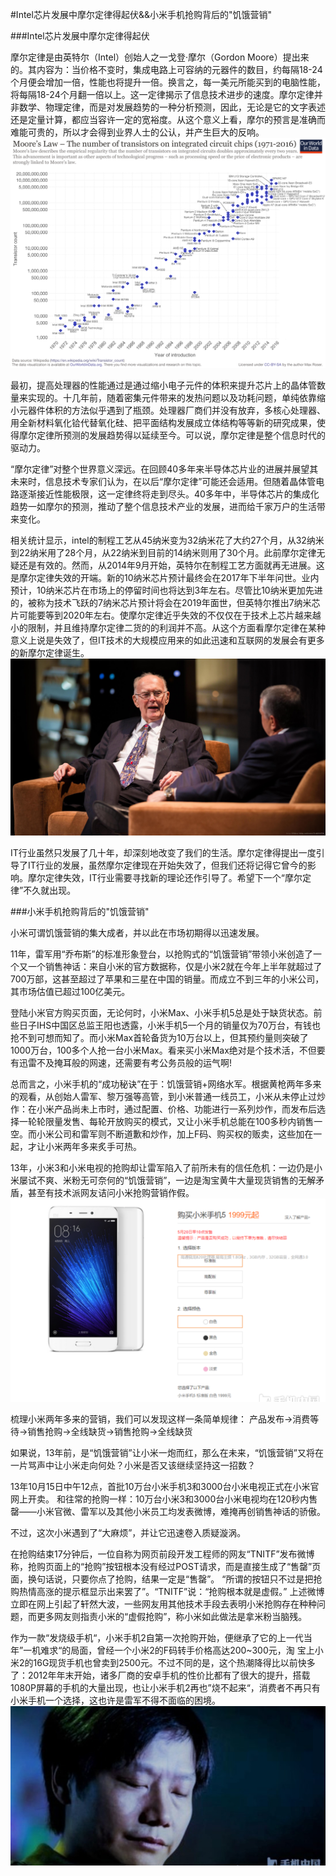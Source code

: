 #Intel芯片发展中摩尔定律得起伏&&小米手机抢购背后的"饥饿营销"

###Intel芯片发展中摩尔定律得起伏


摩尔定律是由英特尔（Intel）创始人之一戈登·摩尔（Gordon Moore）提出来的。其内容为：当价格不变时，集成电路上可容纳的元器件的数目，约每隔18-24个月便会增加一倍，性能也将提升一倍。换言之，每一美元所能买到的电脑性能，将每隔18-24个月翻一倍以上。这一定律揭示了信息技术进步的速度。摩尔定律并非数学、物理定律，而是对发展趋势的一种分析预测，因此，无论是它的文字表述还是定量计算，都应当容许一定的宽裕度。从这个意义上看，摩尔的预言是准确而难能可贵的，所以才会得到业界人士的公认，并产生巨大的反响。![Moore's_Law_Transistor_Count_1971-2016.png](https://github.com/bolonghuang/18342027/blob/gh-pages/images/Moore's_Law_Transistor_Count_1971-2016.png?raw=true)


最初，提高处理器的性能通过是通过缩小电子元件的体积来提升芯片上的晶体管数量来实现的。十几年前，随着密集元件带来的发热问题以及功耗问题，单纯依靠缩小元器件体积的方法似乎遇到了瓶颈。处理器厂商们并没有放弃，多核心处理器、用全新材料氧化铪代替氧化硅、把平面结构发展成立体结构等等新的研究成果，使得摩尔定律所预测的发展趋势得以延续至今。可以说，摩尔定律是整个信息时代的驱动力。


“摩尔定律”对整个世界意义深远。在回顾40多年来半导体芯片业的进展并展望其未来时，信息技术专家们认为，在以后“摩尔定律”可能还会适用。但随着晶体管电路逐渐接近性能极限，这一定律终将走到尽头。40多年中，半导体芯片的集成化趋势一如摩尔的预测，推动了整个信息技术产业的发展，进而给千家万户的生活带来变化。


相关统计显示，intel的制程工艺从45纳米变为32纳米花了大约27个月，从32纳米到22纳米用了28个月，从22纳米到目前的14纳米则用了30个月。此前摩尔定律无疑还是有效的。然而，从2014年9月开始，英特尔在制程工艺方面就再无进展。这是摩尔定律失效的开端。新的10纳米芯片预计最终会在2017年下半年问世。业内预计，10纳米芯片在市场上的停留时间也将达到3年左右。尽管比10纳米更加先进的，被称为技术飞跃的7纳米芯片预计将会在2019年面世，但英特尔推出7纳米芯片可能要等到2020年左右。使摩尔定律近乎失效的不仅仅在于技术上芯片越来越小的限制，并且维持摩尔定律二货的的利润并不高。从这个方面看摩尔定律在某种意义上说是失效了，但IT技术的大规模应用来的如此迅速和互联网的发展会有更多的新摩尔定律诞生。![20171114175244127[1].jpg](https://github.com/bolonghuang/18342027/blob/gh-pages/images/20171114175244127%5B1%5D.jpg?raw=true)

IT行业虽然只发展了几十年，却深刻地改变了我们的生活。摩尔定律得提出一度引导了IT行业的发展，虽然摩尔定律现在开始失效了，但我们还将记得它曾今的影响。摩尔定律失效，IT行业需要寻找新的理论还作引导了。希望下一个“摩尔定律”不久就出现。

###小米手机抢购背后的"饥饿营销"

小米可谓饥饿营销的集大成者，并以此在市场初期得以迅速发展。 

11年，雷军用“乔布斯”的标准形象登台，以抢购式的“饥饿营销”带领小米创造了一个又一个销售神话：来自小米的官方数据称，仅是小米2就在今年上半年就超过了700万部，这甚至超过了苹果和三星在中国的销量。而成立不到三年的小米公司，其市场估值已超过100亿美元。 

登陆小米官方购买页面，无论何时，小米Max、小米手机5总是处于缺货状态。前些日子IHS中国区总监王阳也透露，小米手机5一个月的销量仅为70万台，有钱也抢不到可想而知了。而小米Max首轮备货为10万台以上，但其预约量则突破了1000万台，100多个人抢一台小米Max。看来买小米Max绝对是个技术活，不但要有迅雷不及掩耳般的网速，还需要有考公务员般的运气啊! 


总而言之，小米手机的“成功秘诀”在于：饥饿营销+网络水军。根据黄枪两年多来的观看，从创始人雷军、黎万强等高管，到小米普通一线员工，小米从未停止过炒作：在小米产品尚未上市时，通过配置、价格、功能进行一系列炒作，而发布后选择一轮轮限量发售、每轮开放购买的模式，又让小米手机总能在100多秒内销售一空。而小米公司和雷军则不断道歉和炒作，加上F码、购买权的贩卖，这些加在一起，才让小米两年多来炙手可热。


13年，小米3和小米电视的抢购却让雷军陷入了前所未有的信任危机：一边仍是小米屡试不爽、米粉无可奈何的“饥饿营销”，一边是淘宝黄牛大量现货销售的无解矛盾，甚至有技术派网友诘问小米抢购营销作假。 ![20171116120908665[1].png](https://github.com/bolonghuang/18342027/blob/gh-pages/20171116120908665%5B1%5D.png?raw=true)

梳理小米两年多来的营销，我们可以发现这样一条简单规律：
产品发布→消费等待→销售抢购→全线缺货→销售抢购→全线缺货

如果说，13年前，是“饥饿营销”让小米一炮而红，那么在未来，“饥饿营销”又将在一片骂声中让小米走向何处？小米是否又该继续坚持这一招数？

13年10月15日中午12点，首批10万台小米手机3和3000台小米电视正式在小米官网上开卖。 
和往常的抢购一样：10万台小米3和3000台小米电视均在120秒内售罄——小米官微、雷军以及其他小米员工均发表微博，难掩再创销售神话的骄傲。 

不过，这次小米遇到了“大麻烦”，并让它迅速卷入质疑漩涡。

在抢购结束17分钟后，一位自称为网页前段开发工程师的网友“TNITF”发布微博称，抢购页面上的“抢购”按钮根本没有经过POST请求，而是直接生成了“售罄”页面，换句话说，只要你点了抢购，结果一定是“售罄”。 
“所谓的按钮只不过是把抢购热情高涨的提示框显示出来罢了”。“TNITF”说：“抢购根本就是虚假。” 
上述微博立即在网上引起了轩然大波，一些网友用其他技术手段去表明小米抢购存在种种问题，而更多网友则指责小米的“虚假抢购”，称小米如此做法是拿米粉当脑残。 


作为一款“发烧级手机“，小米手机2自第一次抢购开始，便继承了它的上一代当年”一机难求“的局面，曾经一个小米2的F码转手价格高达200~300元，淘 宝上小米2的16G现货手机也曾卖到2500元。不过不同的是，这个热潮降得比以前快多了：2012年年末开始，诸多厂商的安卓手机的性价比都有了很大的提升，搭载1080P屏幕的手机的大量出现，也让小米手机2再也”烧不起来“，消费者不再只有小米手机一个选择，这也许是雷军不得不面临的困境。![20171116121200774[1].jpg](https://github.com/bolonghuang/18342027/blob/gh-pages/20171116121200774%5B1%5D.jpg?raw=true)




